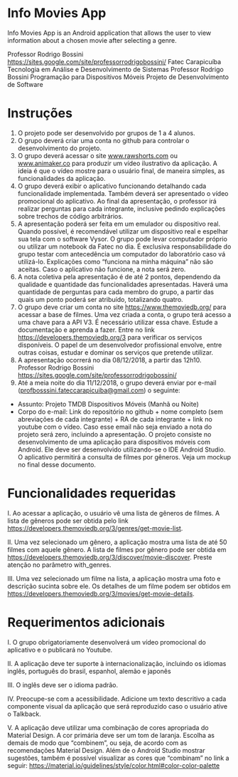 # Info Movies App
Info Movies App is an Android application that allows the user to view information about a chosen movie after selecting a genre.

Professor Rodrigo Bossini
https://sites.google.com/site/professorrodrigobossini/
Fatec Carapicuíba
Tecnologia em Análise e Desenvolvimento de Sistemas
Professor Rodrigo Bossini
Programação para Dispositivos Móveis
Projeto de Desenvolvimento de Software

# Instruções
1. O projeto pode ser desenvolvido por grupos de 1 a 4 alunos.
2. O grupo deverá criar uma conta no github para controlar o desenvolvimento do projeto.
3. O grupo deverá acessar o site www.rawshorts.com ou www.animaker.co para produzir
um vídeo ilustrativo da aplicação. A ideia é que o vídeo mostre para o usuário final, de
maneira simples, as funcionalidades da aplicação.
4. O grupo deverá exibir o aplicativo funcionando detalhando cada funcionalidade
implementada. Também deverá ser apresentado o vídeo promocional do aplicativo. Ao
final da apresentação, o professor irá realizar perguntas para cada integrante, inclusive
pedindo explicações sobre trechos de código arbitrários.
5. A apresentação poderá ser feita em um emulador ou dispositivo real. Quando possível,
é recomendável utilizar um dispositivo real e espelhar sua tela com o software Vysor. O
grupo pode levar computador próprio ou utilizar um notebook da Fatec no dia. É
exclusiva responsabilidade do grupo testar com antecedência um computador do
laboratório caso vá utilizá-lo. Explicações como “funciona na minha máquina” não são
aceitas. Caso o aplicativo não funcione, a nota será zero.
6. A nota coletiva pela apresentação é de até 2 pontos, dependendo da qualidade e
quantidade das funcionalidades apresentadas. Haverá uma quantidade de perguntas para
cada membro do grupo, a partir das quais um ponto poderá ser atribuído, totalizando
quatro.
7. O grupo deve criar um conta no site https://www.themoviedb.org/ para acessar a base
de filmes. Uma vez criada a conta, o grupo terá acesso a uma chave para a API V3. É
necessário utilizar essa chave. Estude a documentação e aprenda a fazer. Entre no link
https://developers.themoviedb.org/3 para verificar os serviços disponíveis. O papel de um
desenvolvedor profissional envolve, entre outras coisas, estudar e dominar os serviços que
pretende utilizar.
8. A apresentação ocorrerá no dia 08/12/2018, a partir das 12h10.
Professor Rodrigo Bossini
https://sites.google.com/site/professorrodrigobossini/
9. Até a meia noite do dia 11/12/2018, o grupo deverá enviar por e-mail
(profbosssini.fateccarapicuiba@gmail.com) o seguinte:
- Assunto: Projeto TMDB Dispositivos Móveis (Manhã ou Noite)
- Corpo do e-mail: Link do repositório no github + nome completo (sem abreviações de
cada integrante) + RA de cada integrante + link no youtube com o vídeo. Caso esse email
não seja enviado a nota do projeto será zero, incluindo a apresentação.
O projeto consiste no desenvolvimento de uma aplicação para dispositivos móveis com
Android. Ele deve ser desenvolvido utilizando-se o IDE Android Studio. O aplicativo
permitirá a consulta de filmes por gêneros. Veja um mockup no final desse documento.

# Funcionalidades requeridas
I. Ao acessar a aplicação, o usuário vê uma lista de gêneros de filmes. A lista de gêneros pode ser obtida pelo link https://developers.themoviedb.org/3/genres/get-movie-list.

II. Uma vez selecionado um gênero, a aplicação mostra uma lista de até 50 filmes com
aquele gênero. A lista de filmes por gênero pode ser obtida em https://developers.themoviedb.org/3/discover/movie-discover. Preste atenção no parâmetro with_genres.

III. Uma vez selecionado um filme na lista, a aplicação mostra uma foto e descrição
sucinta sobre ele. Os detalhes de um filme podem ser obtidos em https://developers.themoviedb.org/3/movies/get-movie-details.

# Requerimentos adicionais
I. O grupo obrigatoriamente desenvolverá um vídeo promocional do aplicativo e o publicará no Youtube.

II. A aplicação deve ter suporte à internacionalização, incluindo os idiomas inglês, português do brasil, espanhol, alemão e japonês

III. O inglês deve ser o idioma padrão.

IV. Preocupe-se com a acessibilidade. Adicione um texto descritivo a cada componente visual da aplicação que será reproduzido caso o usuário ative o Talkback.

V. A aplicação deve utilizar uma combinação de cores apropriada do Material Design. A cor primária deve ser um tom de laranja. Escolha as demais de modo que “combinem”, ou seja, de acordo com as recomendações Material Design. Além de o Android Studio
mostrar sugestões, também é possível visualizar as cores que “combinam” no link a seguir: https://material.io/guidelines/style/color.html#color-color-palette
